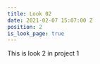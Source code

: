 ```yaml
---
title: Look 02
date: 2021-02-07 15:07:00 Z
position: 2
is_look_page: true
---
```


This is look 2 in project 1